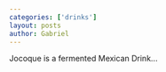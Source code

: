```yaml
---
categories: ['drinks']
layout: posts
author: Gabriel
---
```

Jocoque is a fermented Mexican Drink...

